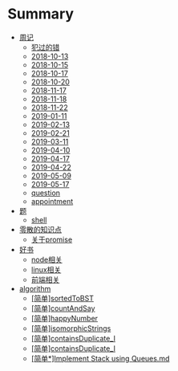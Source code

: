 # Summary

* [周记](README.md)
    * [犯过的错](./week/all_error.md)
    * [2018-10-13](./week/2018-10-13.md)
    * [2018-10-15](./week/2018-10-15.md)
    * [2018-10-17](./week/2018-10-17.md)
    * [2018-10-20](./week/2018-10-20.md)
    * [2018-11-17](./week/2018-11-17.md)
    * [2018-11-18](./week/2018-11-18.md)
    * [2018-11-22](./week/2018-11-22.md)
    * [2019-01-11](./week/2019/2019-01-11.md)
    * [2019-02-13](./week/2019/2019-02-13.md)
    * [2019-02-21](./week/2019/2019-02-21.md)
    * [2019-03-11](./week/2019/2019-03-11.md)
    * [2019-04-10](./week/2019/2019-04-10.md)
    * [2019-04-17](./week/2019/2019-04-17.md)
    * [2019-04-22](./week/2019/2019-04-22.md)
    * [2019-05-09](./week/2019/2019-05-09.md)
    * [2019-05-17](./week/2019/2019-05-17.md)
    * [question](./week/2019/question.md)
    * [appointment](./question/appointment.md)
* [题](./question/README.md)
    * [shell](./question/shell.md)
* [零散的知识点](README.md)
    * [关于promise](./tech/promise.md)
* [好书](README.md)
    * [node相关](./books/node.md)
    * [linux相关](./books/linux.md)
    * [前端相关](./books/book.md)
* [algorithm](./algorithm/readme.md)
    * [[简单]sortedToBST](./algorithm/sortedToBST.md)
    * [[简单]countAndSay](./algorithm/countAndSay.md)
    * [[简单]happyNumber](./algorithm/happyNumber.md)
    * [[简单]isomorphicStrings](./algorithm/isomorphicStrings.md)
    * [[简单]containsDuplicate_I](./algorithm/containsDuplicate_I)
    * [[简单]containsDuplicate_I](./algorithm/containsDuplicate_Ⅱ)
    * [[简单*]Implement Stack using Queues.md](./algorithm/implementStackUsingQueues.md)


